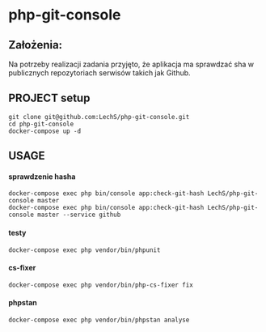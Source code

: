 # php-git-console

## Założenia:
Na potrzeby realizacji zadania przyjęto, że aplikacja ma sprawdzać sha w publicznych repozytoriach serwisów takich jak Github.

## PROJECT setup
```
git clone git@github.com:LechS/php-git-console.git
cd php-git-console
docker-compose up -d
```

## USAGE

#### sprawdzenie hasha
```
docker-compose exec php bin/console app:check-git-hash LechS/php-git-console master
docker-compose exec php bin/console app:check-git-hash LechS/php-git-console master --service github
```

#### testy
``docker-compose exec php vendor/bin/phpunit``

#### cs-fixer
``docker-compose exec php vendor/bin/php-cs-fixer fix``

#### phpstan
``docker-compose exec php vendor/bin/phpstan analyse``
